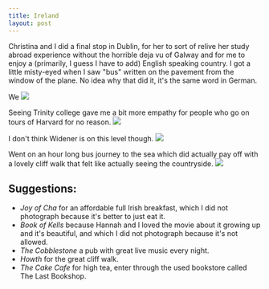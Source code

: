 ```yaml
---
title: Ireland
layout: post
---
```


Christina and I did a final stop in Dublin, for her to sort of relive her study abroad experience without the horrible deja vu of Galway and for me to enjoy a (primarily, I guess I have to add) English speaking country.
I got a little misty-eyed when I saw "bus" written on the pavement from the window of the plane.
No idea why that did it, it's the same word in German.

We 
![]({{site.baseurl}}/assets/images/ireland/bar.jpg)

Seeing Trinity college gave me a bit more empathy for people who go on tours of Harvard for no reason.
![]({{site.baseurl}}/assets/images/ireland/trinity.jpg)

I don't think Widener is on this level though.
![]({{site.baseurl}}/assets/images/ireland/library-hall.jpg)

Went on an hour long bus journey to the sea which did actually pay off with a lovely cliff walk that felt like actually seeing the countryside.
![]({{site.baseurl}}/assets/images/ireland/cliffs.jpg)


## Suggestions:
* *Joy of Cha* for an affordable full Irish breakfast, which I did not photograph because it's better to just eat it.
* *Book of Kells* because Hannah and I loved the movie about it growing up and it's beautiful, and which I did not photograph because it's not allowed.
* *The Cobblestone* a pub with great live music every night.
* *Howth* for the great cliff walk.
* *The Cake Cafe* for high tea, enter through the used bookstore called The Last Bookshop.
